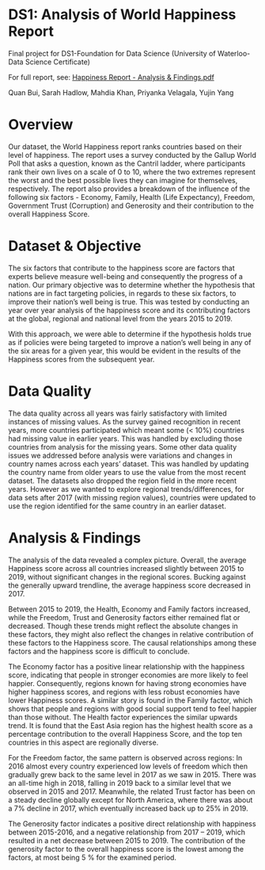 # DS1: Analysis of World Happiness Report 
Final project for DS1-Foundation for Data Science  (University of Waterloo-Data Science Certificate)

For full report, see: [Happiness Report - Analysis & Findings.pdf](https://github.com/PriyankaVelagala/DS1_Foundations-of-Data-Science/blob/main/Group%2029%20-Happiness%20Report%20-%20Analysis%20%26%20Findings.pdf)

Quan Bui, Sarah Hadlow, Mahdia Khan, Priyanka Velagala, Yujin Yang


# Overview 
Our dataset, the World Happiness report ranks countries based on their level of happiness. The report uses a survey conducted by the Gallup World Poll that asks a question, known as the Cantril ladder, where participants rank their own lives on a scale of 0 to 10, where the two extremes represent the worst and the best possible lives they can imagine for themselves, respectively. The report also provides a breakdown of the influence of the following six factors - Economy, Family, Health (Life Expectancy), Freedom, Government Trust (Corruption) and  Generosity and their contribution to the overall Happiness Score. 

# Dataset & Objective 
The six factors that contribute to the happiness score are factors that experts believe measure well-being and consequently the progress of a nation. Our primary objective was to determine whether the hypothesis that nations are in fact targeting policies, in regards to these six factors, to improve their nation’s well being  is true. This was tested by  conducting an year over year analysis of the happiness score and its contributing factors at the global, regional and national level from the years 2015 to 2019. 

With this approach, we were able to determine if the hypothesis holds true as if policies were being targeted to improve a nation’s well being in any of the six areas for a given year, this would be evident in the results of the Happiness scores from the subsequent year. 

# Data Quality 
The data quality across all years was fairly satisfactory with limited instances of missing values. As the survey gained recognition in recent years, more countries participated which meant some (< 10%) countries had missing value in earlier years. This was handled by excluding those countries from analysis for the missing years. Some other data quality issues we addressed before analysis were variations and changes in country names across each years’ dataset. This was handled by updating the country name from older years to use the value from the most recent dataset. The datasets also dropped the region field in the more recent years. However as we wanted to explore regional trends/differences, for data sets after 2017 (with missing region values), countries were updated to use the region identified for the same country in an earlier dataset.

# Analysis & Findings 
The analysis of the data revealed a complex picture. Overall, the average Happiness score across all countries increased slightly between 2015 to 2019, without significant changes in the regional scores. Bucking against the generally upward trendline, the average happiness score decreased in 2017.  

Between 2015 to 2019, the Health, Economy and Family factors increased, while the Freedom, Trust and Generosity factors either remained flat or decreased. Though these trends might reflect the absolute changes in these factors, they might also reflect the changes in relative contribution of these factors to the Happiness score. The causal relationships among these factors and the happiness score is difficult to conclude.

The Economy factor has a positive linear relationship with the happiness score, indicating that people in stronger economies are more likely to feel happier. Consequently, regions known for having strong economies have higher happiness scores, and regions with less robust economies have lower Happiness scores. A similar story is found in the Family factor, which shows that people and regions with good social support tend to feel happier than those without. The Health factor experiences the similar upwards trend. It is found that the East Asia region has the highest health score as a percentage contribution to the overall Happiness Score, and  the top ten countries in this aspect are regionally diverse.

For the Freedom factor, the same pattern is observed across regions: In 2016 almost every country experienced low levels of freedom which then gradually grew back to the same level in 2017 as we saw in 2015. There was an all-time high in 2018, falling in 2019 back to a similar level that we observed in 2015 and 2017. Meanwhile, the related Trust factor has been on a steady decline globally except for North America, where there was about a 7% decline in 2017, which eventually increased back up to 25% in 2019.

The Generosity factor indicates a positive direct relationship with happiness between 2015-2016, and a negative relationship from 2017 – 2019, which resulted in a net decrease between 2015 to 2019. The contribution of the generosity factor to the overall happiness score is the lowest among the factors, at most being 5 % for the examined period.

